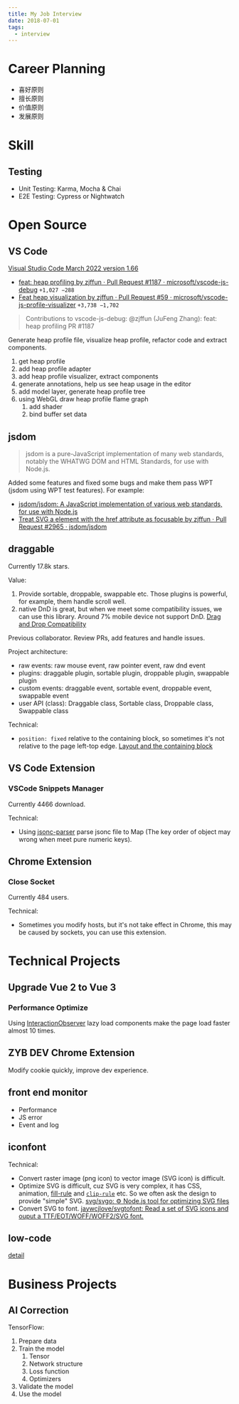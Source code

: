 ```yaml
---
title: My Job Interview
date: 2018-07-01
tags:
  - interview
---
```


# Career Planning

- 喜好原则
- 擅长原则
- 价值原则
- 发展原则

# Skill

## Testing

- Unit Testing: Karma, Mocha & Chai
- E2E Testing: Cypress or Nightwatch

# Open Source

## VS Code

[Visual Studio Code March 2022 version 1.66](https://code.visualstudio.com/updates/v1_66)

- [feat: heap profiling by zjffun · Pull Request #1187 · microsoft/vscode-js-debug](https://github.com/microsoft/vscode-js-debug/pull/1187) `+1,027 −288`
- [Feat heap visualization by zjffun · Pull Request #59 · microsoft/vscode-js-profile-visualizer](https://github.com/microsoft/vscode-js-profile-visualizer/pull/59) `+3,738 −1,702`

> Contributions to vscode-js-debug:
> @zjffun (JuFeng Zhang): feat: heap profiling PR #1187

Generate heap profile file, visualize heap profile, refactor code and extract components.

1. get heap profile
2. add heap profile adapter
3. add heap profile visualizer, extract components
4. generate annotations, help us see heap usage in the editor
5. add model layer, generate heap profile tree
6. using WebGL draw heap profile flame graph
   1. add shader
   2. bind buffer set data

## jsdom

> jsdom is a pure-JavaScript implementation of many web standards, notably the WHATWG DOM and HTML Standards, for use with Node.js.

Added some features and fixed some bugs and make them pass WPT (jsdom using WPT test features). For example:

- [jsdom/jsdom: A JavaScript implementation of various web standards, for use with Node.js](https://github.com/jsdom/jsdom/pull/3561)
- [Treat SVG a element with the href attribute as focusable by zjffun · Pull Request #2965 · jsdom/jsdom](https://github.com/jsdom/jsdom/pull/2965)

## draggable

Currently 17.8k stars.

Value:

1. Provide sortable, droppable, swappable etc. Those plugins is powerful, for example, them handle scroll well.
2. native DnD is great, but when we meet some compatibility issues, we can use this library. Around 7% mobile device not support DnD. [Drag and Drop Compatibility](https://caniuse.com/dragndrop)

Previous collaborator. Review PRs, add features and handle issues.

Project architecture:

- raw events: raw mouse event, raw pointer event, raw dnd event
- plugins: draggable plugin, sortable plugin, droppable plugin, swappable plugin
- custom events: draggable event, sortable event, droppable event, swappable event
- user API (class): Draggable class, Sortable class, Droppable class, Swappable class

Technical:

- `position: fixed` relative to the containing block, so sometimes it's not relative to the page left-top edge. [Layout and the containing block](https://developer.mozilla.org/en-US/docs/Web/CSS/Containing_block#identifying_the_containing_block)

## VS Code Extension

### VSCode Snippets Manager

Currently 4466 download.

Technical:

- Using [jsonc-parser](https://www.npmjs.com/package/jsonc-parser) parse jsonc file to Map (The key order of object may wrong when meet pure numeric keys).

## Chrome Extension

### Close Socket

Currently 484 users.

Technical:

- Sometimes you modify hosts, but it's not take effect in Chrome, this may be caused by sockets, you can use this extension.

# Technical Projects

## Upgrade Vue 2 to Vue 3

### Performance Optimize

Using [InteractionObserver](https://developer.mozilla.org/en-US/docs/Web/API/Intersection_Observer_API) lazy load components make the page load faster almost 10 times.

## ZYB DEV Chrome Extension

Modify cookie quickly, improve dev experience.

## front end monitor

- Performance
- JS error
- Event and log

## iconfont

Technical:

- Convert raster image (png icon) to vector image (SVG icon) is difficult.
- Optimize SVG is difficult, cuz SVG is very complex, it has CSS, animation, [fill-rule](https://developer.mozilla.org/en-US/docs/Web/SVG/Attribute/fill-rule) and [`clip-rule`](https://developer.mozilla.org/en-US/docs/Web/SVG/Attribute/clip-rule) etc. So we often ask the design to provide "simple" SVG. [svg/svgo: ⚙️ Node.js tool for optimizing SVG files](https://github.com/svg/svgo)
- Convert SVG to font. [jaywcjlove/svgtofont: Read a set of SVG icons and ouput a TTF/EOT/WOFF/WOFF2/SVG font.](https://github.com/jaywcjlove/svgtofont)

## low-code

[detail](./low-code)

# Business Projects

## AI Correction

TensorFlow:

1. Prepare data
2. Train the model
   1. Tensor
   2. Network structure
   3. Loss function
   4. Optimizers
3. Validate the model
4. Use the model

